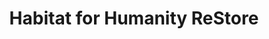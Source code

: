 ---
title: "Habitat for Humanity ReStore"
url: /harrisburg/habitat-for-humanity-restore/
shop: charity
---